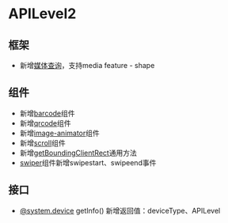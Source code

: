 <!-- 源地址: https://iot.mi.com/vela/quickapp/zh/guide/version/APILevel2.html -->

# APILevel2

## 框架

  * 新增[媒体查询](</vela/quickapp/zh/guide/framework/style/media-query.html>)，支持media feature - shape

## 组件

  * 新增[barcode](</vela/quickapp/zh/components/basic/barcode.html>)组件
  * 新增[qrcode](</vela/quickapp/zh/components/basic/qrcode.html>)组件
  * 新增[image-animator](</vela/quickapp/zh/components/basic/image-animator.html>)组件
  * 新增[scroll](</vela/quickapp/zh/components/container/scroll.html>)组件
  * 新增[getBoundingClientRect](</vela/quickapp/zh/components/general/methods.html>)通用方法
  * [swiper](</vela/quickapp/zh/components/container/swiper.html>)组件新增swipestart、swipeend事件

## 接口

  * [@system.device](</vela/quickapp/zh/features/basic/device.html>) getInfo() 新增返回值：deviceType、APILevel

